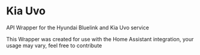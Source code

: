 # Kia Uvo

API Wrapper for the Hyundai Bluelink and Kia Uvo service

This Wrapper was created for use with the Home Assistant integration, your usage may vary, feel free to contribute
